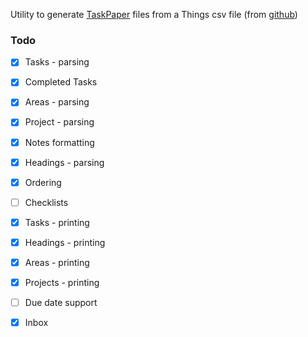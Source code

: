 Utility to generate [TaskPaper](https://www.taskpaper.com/) files from a Things csv file (from [github](https://github.com/AlexanderWillner/things.sh))

### Todo

 - [x] Tasks - parsing
 - [x] Completed Tasks
 - [x] Areas - parsing
 - [x] Project - parsing
 - [x] Notes formatting
 - [x] Headings - parsing
 - [x] Ordering
 - [ ] Checklists
 - [x] Tasks - printing
 - [x] Headings - printing
 - [x] Areas - printing
 - [x] Projects - printing
 - [ ] Due date support
 - [x] Inbox



